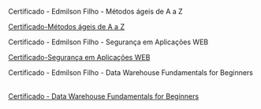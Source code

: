 Certificado - Edmilson Filho - Métodos ágeis de A a Z
&nbsp;

[Certificado-Métodos ágeis de A a Z](/Sprint0/Certificados/Métodos%20ágeis%20de%20A%20a%20Z.png)


Certificado - Edmilson Filho - Segurança em Aplicações WEB
&nbsp;

[Certificado-Segurança em Aplicações WEB](/Sprint0/Certificados/Segurança%20em%20Aplicações%20WEB.png)

Certificado - Edmilson Filho - Data Warehouse Fundamentals for Beginners
&nbsp;

[Certificado - Data Warehouse Fundamentals for Beginners](/Sprint0/Certificados/Data%20Warehouse%20Fundamentals%20for%20Beginners.jpg)